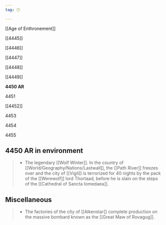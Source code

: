 ```yaml
---
tag: 🕛

---
```

[[Age of Enthronement]]


[[4445]]

[[4446]]

[[4447]]

[[4448]]

[[4449]]

**4450 AR**

4451

[[4452]]

4453

4454

4455



## 4450 AR in environment

>  - The legendary [[Wolf Winter]].  In the country of [[World/Geography/Nations/Lastwall]], the [[Path River]] freezes over and the city of [[Vigil]] is terrorized for 40 nights by the pack of the [[Werewolf]] lord Thortaad, before he is slain on the steps of the [[Cathedral of Sancta Iomedaea]].


## Miscellaneous

>  - The factories of the city of [[Alkenstar]] complete production on the massive bombard known as the [[Great Maw of Rovagug]].






